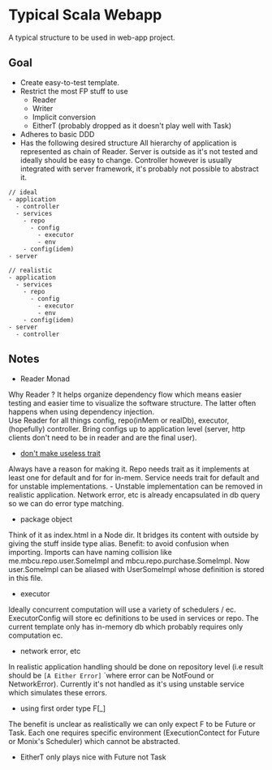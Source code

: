 # Typical Scala Webapp
A typical structure to be used in web-app project.

## Goal
- Create easy-to-test template. 
- Restrict the most FP stuff to use
    - Reader
    - Writer 
    - Implicit conversion
    - EitherT (probably dropped as it doesn't play well with Task)
- Adheres to basic DDD
- Has the following desired structure
All hierarchy of application is represented as chain of Reader. Server is outside as it's not tested and ideally should be easy to change. 
Controller however is usually integrated with server framework, it's probably not possible to abstract it. 

```
// ideal
- application
  - controller
  - services    
    - repo
      - config 
        - executor
        - env
    - config(idem)
- server
```

```
// realistic
- application
  - services    
    - repo  
      - config 
        - executor
        - env
    - config(idem)
- server
  - controller

```


## Notes 
- Reader Monad

Why Reader ? It helps organize dependency flow which means easier testing and easier time to visualize the software structure. The latter often happens when using dependency injection.  
Use Reader for all things config, repo(inMem or realDb), executor, (hopefully) controller. Bring configs up to application level (server, http clients don't need to be in reader and are the final user).

- [don't make useless  trait](https://github.com/alexandru/scala-best-practices/blob/master/sections/2-language-rules.md#24-should-not-define-useless-traits)

Always have a reason for making it. Repo needs trait as it implements at least one for default and for for in-mem. Service needs trait for default and for unstable implementations. 
    - Unstable implementation can be removed in realistic application. Network error, etc is already encapsulated in db query so we can do error type matching. 

- package object

Think of it as index.html in a Node dir. It bridges its content with outside by giving the stuff inside type alias.
Benefit: to avoid confusion when importing. Imports can have naming collision like me.mbcu.repo.user.SomeImpl and mbcu.repo.purchase.SomeImpl. 
Now user.SomeImpl can be aliased with UserSomeImpl whose definition is stored in this file.   

- executor

Ideally concurrent computation will use a variety of schedulers / ec. ExecutorConfig will store ec definitions to be used in services or repo. 
The current template only has in-memory db which probably requires only computation ec. 

- network error, etc

In realistic application handling should be done on repository level (i.e result should be `[A Either Error]` `where error can be NotFound or NetworkError). Currently it's not handled as it's using unstable service which simulates these errors.  

- using first order type F[_]

The benefit is unclear as realistically we can only expect F to be Future or Task. Each one requires specific environment (ExecutionContect for Future or Monix's Scheduler) which cannot be abstracted. 

- EitherT only plays nice with Future not Task
